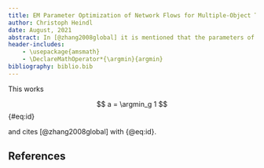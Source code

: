 ```yaml
---
title: EM Parameter Optimization of Network Flows for Multiple-Object Tracking
author: Christoph Heindl
date: August, 2021
abstract: In [@zhang2008global] it is mentioned that the parameters of the cost function are optimized in an EM-like manner, without giving further details. In this work, we first argue that a simple EM optimization strategy likely leads to overfitting, which results in poor performance in predicting the number of trajectories on test data. We then present a simple regularization strategy to address this behavior. Finally, we show similarities between our objective function and optimizing the cross-entropy.
header-includes:
    - \usepackage{amsmath}
    - \DeclareMathOperator*{\argmin}{argmin}
bibliography: biblio.bib
---
```


This works

$$
a = \argmin_g 1 
$${#eq:id}

and cites [@zhang2008global] with {@eq:id}.

## References
